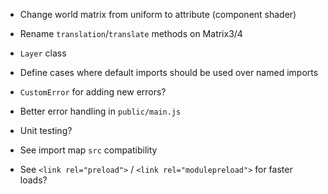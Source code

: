 - Change world matrix from uniform to attribute (component shader)
- Rename `translation`/`translate` methods on Matrix3/4
- `Layer` class
- Define cases where default imports should be used over named imports
- `CustomError` for adding new errors?
- Better error handling in `public/main.js`
- Unit testing?

- See import map `src` compatibility
- See `<link rel="preload">` / `<link rel="modulepreload">` for faster loads?